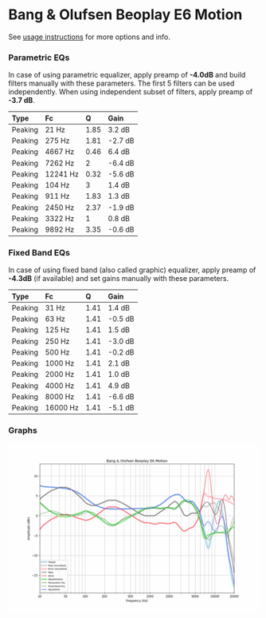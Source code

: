 # Bang & Olufsen Beoplay E6 Motion
See [usage instructions](https://github.com/jaakkopasanen/AutoEq#usage) for more options and info.

### Parametric EQs
In case of using parametric equalizer, apply preamp of **-4.0dB** and build filters manually
with these parameters. The first 5 filters can be used independently.
When using independent subset of filters, apply preamp of **-3.7 dB**.

| Type    | Fc       |    Q | Gain    |
|:--------|:---------|:-----|:--------|
| Peaking | 21 Hz    | 1.85 | 3.2 dB  |
| Peaking | 275 Hz   | 1.81 | -2.7 dB |
| Peaking | 4667 Hz  | 0.46 | 6.4 dB  |
| Peaking | 7262 Hz  | 2    | -6.4 dB |
| Peaking | 12241 Hz | 0.32 | -5.6 dB |
| Peaking | 104 Hz   | 3    | 1.4 dB  |
| Peaking | 911 Hz   | 1.83 | 1.3 dB  |
| Peaking | 2450 Hz  | 2.37 | -1.9 dB |
| Peaking | 3322 Hz  | 1    | 0.8 dB  |
| Peaking | 9892 Hz  | 3.35 | -0.6 dB |

### Fixed Band EQs
In case of using fixed band (also called graphic) equalizer, apply preamp of **-4.3dB**
(if available) and set gains manually with these parameters.

| Type    | Fc       |    Q | Gain    |
|:--------|:---------|:-----|:--------|
| Peaking | 31 Hz    | 1.41 | 1.4 dB  |
| Peaking | 63 Hz    | 1.41 | -0.5 dB |
| Peaking | 125 Hz   | 1.41 | 1.5 dB  |
| Peaking | 250 Hz   | 1.41 | -3.0 dB |
| Peaking | 500 Hz   | 1.41 | -0.2 dB |
| Peaking | 1000 Hz  | 1.41 | 2.1 dB  |
| Peaking | 2000 Hz  | 1.41 | 1.0 dB  |
| Peaking | 4000 Hz  | 1.41 | 4.9 dB  |
| Peaking | 8000 Hz  | 1.41 | -6.6 dB |
| Peaking | 16000 Hz | 1.41 | -5.1 dB |

### Graphs
![](./Bang%20&%20Olufsen%20Beoplay%20E6%20Motion.png)